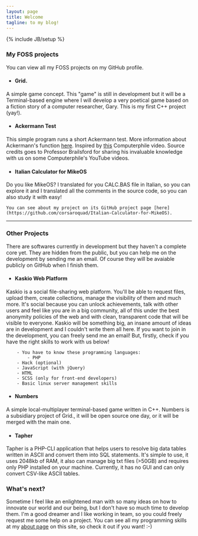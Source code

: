 ```yaml
---
layout: page
title: Welcome
tagline: to my blog! 
---
```

{% include JB/setup %}

### My FOSS projects
You can view all my FOSS projects on my GitHub profile.

* #### Grid.
A simple game concept. This "game" is still in development but it will be a Terminal-based engine where I will develop a very poetical game based on a fiction story of a computer researcher, Gary. This is my first C++ project (yay!).

* #### Ackermann Test
This simple program runs a short Ackermann test. More information about Ackermann's function [here](http://en.wikipedia.org/wiki/Ackermann_function). Inspired by [this](https://www.youtube.com/watch?v=i7sm9dzFtEI&list=UU9-y-6csu5WGm29I7JiwpnA) Computerphile video. Source credits goes to Professor Brailsford for sharing his invaluable knowledge with us on some Computerphile's YouTube videos.

* #### Italian Calculator for MikeOS
Do you like MikeOS? I translated for you CALC.BAS file in Italian, so you can explore it and I translated all the comments in the source code, so you can also study it with easy!

	You can see about my project on its GitHub project page [here](https://github.com/corsaroquad/Italian-Calculator-for-MikeOS).

---

### Other Projects
There are softwares currently in development but they haven't a complete core yet. They are hidden from the public, but you can help me on the development by sending me an email. Of course they will be avaiable publicly on GitHub when I finish them.

* #### Kaskio Web Platform
Kaskio is a social file-sharing web platform. You'll be able to request files, upload them, create collections, manage the visibility of them and much more. It's social because you can unlock achievements, talk with other users and feel like you are in a big community, all of this under the best anonymity policies of the web and with clean, transparent code that will be visible to everyone. Kaskio will be something big, an insane amount of ideas are in development and I couldn't write them all  here. If you want to join in the development, you can freely send me an email! But, firstly, check if you have the right skills to work with us below!

		- You have to know these programming languages:
			- PHP
		- Hack (optional)
		- JavaScript (with jQuery)
		- HTML
		- SCSS (only for front-end developers)
		- Basic linux server management skills
		
* #### Numbers
A simple local-multiplayer terminal-based game written in C++. Numbers is a subsidiary project of Grid., it will be open source one day, or it will be merged with the main one.

* #### Tapher
Tapher is a PHP-CLI application that helps users to resolve big data tables written in ASCII and convert them into SQL statements. It's simple to use, it uses 2048kb of RAM, it also can manage big txt files (>50GB) and requires only PHP installed on your machine. Currently, it has no GUI and can only convert CSV-like ASCII tables.

### What's next?
Sometime I feel like an enlightened man with so many ideas on how to innovate our world and our being, but I don't have so much time to develop them. I'm a good dreamer and I like working in team, so you could freely request me some help on a project. You can see all my programming skills at my [about page](./about) on this site, so check it out if you want! :-)
